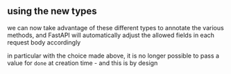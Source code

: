## using the new types

we can now take advantage of these different types to annotate the various methods, and FastAPI will automatically adjust the allowed fields in each request body accordingly

in particular with the choice made above, it is no longer possible to pass a value for `done` at creation time - and this is by design
